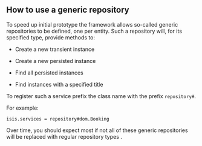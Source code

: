 How to use a generic repository
-------------------------------

To speed up initial prototype the framework allows so-called generic repositories to be defined, one per entity. Such a repository will, for its specified type, provide methods to:

-   Create a new transient instance

-   Create a new persisted instance

-   Find all persisted instances

-   Find instances with a specified title

To register such a service prefix the class name with the prefix `repository#`.

For example:

    isis.services = repository#dom.Booking

Over time, you should expect most if not all of these generic
repositories will be replaced with regular repository types <!--(see ?)-->.

